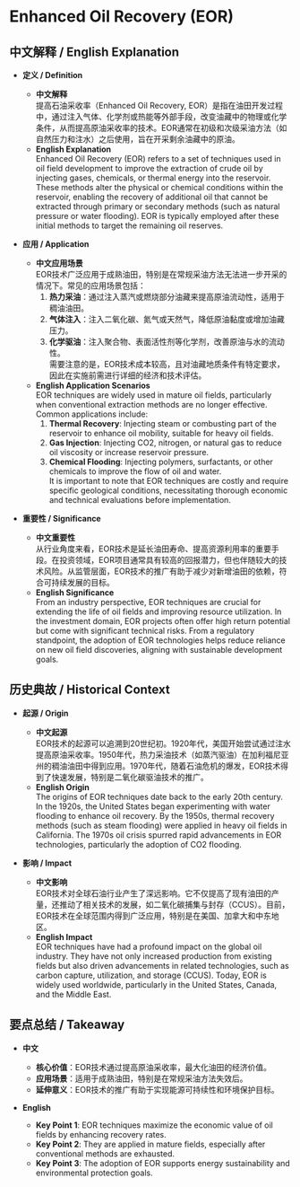 # Enhanced Oil Recovery (EOR)

## 中文解释 / English Explanation

* **定义 / Definition**  
  - **中文解释**  
    提高石油采收率（Enhanced Oil Recovery, EOR）是指在油田开发过程中，通过注入气体、化学剂或热能等外部手段，改变油藏中的物理或化学条件，从而提高原油采收率的技术。EOR通常在初级和次级采油方法（如自然压力和注水）之后使用，旨在开采剩余油藏中的原油。  
  - **English Explanation**  
    Enhanced Oil Recovery (EOR) refers to a set of techniques used in oil field development to improve the extraction of crude oil by injecting gases, chemicals, or thermal energy into the reservoir. These methods alter the physical or chemical conditions within the reservoir, enabling the recovery of additional oil that cannot be extracted through primary or secondary methods (such as natural pressure or water flooding). EOR is typically employed after these initial methods to target the remaining oil reserves.

* **应用 / Application**  
  - **中文应用场景**  
    EOR技术广泛应用于成熟油田，特别是在常规采油方法无法进一步开采的情况下。常见的应用场景包括：  
    1. **热力采油**：通过注入蒸汽或燃烧部分油藏来提高原油流动性，适用于稠油油田。  
    2. **气体注入**：注入二氧化碳、氮气或天然气，降低原油黏度或增加油藏压力。  
    3. **化学驱油**：注入聚合物、表面活性剂等化学剂，改善原油与水的流动性。  
    需要注意的是，EOR技术成本较高，且对油藏地质条件有特定要求，因此在实施前需进行详细的经济和技术评估。  
  - **English Application Scenarios**  
    EOR techniques are widely used in mature oil fields, particularly when conventional extraction methods are no longer effective. Common applications include:  
    1. **Thermal Recovery**: Injecting steam or combusting part of the reservoir to enhance oil mobility, suitable for heavy oil fields.  
    2. **Gas Injection**: Injecting CO2, nitrogen, or natural gas to reduce oil viscosity or increase reservoir pressure.  
    3. **Chemical Flooding**: Injecting polymers, surfactants, or other chemicals to improve the flow of oil and water.  
    It is important to note that EOR techniques are costly and require specific geological conditions, necessitating thorough economic and technical evaluations before implementation.

* **重要性 / Significance**  
  - **中文重要性**  
    从行业角度来看，EOR技术是延长油田寿命、提高资源利用率的重要手段。在投资领域，EOR项目通常具有较高的回报潜力，但也伴随较大的技术风险。从监管层面，EOR技术的推广有助于减少对新增油田的依赖，符合可持续发展的目标。  
  - **English Significance**  
    From an industry perspective, EOR techniques are crucial for extending the life of oil fields and improving resource utilization. In the investment domain, EOR projects often offer high return potential but come with significant technical risks. From a regulatory standpoint, the adoption of EOR technologies helps reduce reliance on new oil field discoveries, aligning with sustainable development goals.

## 历史典故 / Historical Context

* **起源 / Origin**  
  - **中文起源**  
    EOR技术的起源可以追溯到20世纪初。1920年代，美国开始尝试通过注水提高原油采收率。1950年代，热力采油技术（如蒸汽驱油）在加利福尼亚州的稠油油田中得到应用。1970年代，随着石油危机的爆发，EOR技术得到了快速发展，特别是二氧化碳驱油技术的推广。  
  - **English Origin**  
    The origins of EOR techniques date back to the early 20th century. In the 1920s, the United States began experimenting with water flooding to enhance oil recovery. By the 1950s, thermal recovery methods (such as steam flooding) were applied in heavy oil fields in California. The 1970s oil crisis spurred rapid advancements in EOR technologies, particularly the adoption of CO2 flooding.

* **影响 / Impact**  
  - **中文影响**  
    EOR技术对全球石油行业产生了深远影响。它不仅提高了现有油田的产量，还推动了相关技术的发展，如二氧化碳捕集与封存（CCUS）。目前，EOR技术在全球范围内得到广泛应用，特别是在美国、加拿大和中东地区。  
  - **English Impact**  
    EOR techniques have had a profound impact on the global oil industry. They have not only increased production from existing fields but also driven advancements in related technologies, such as carbon capture, utilization, and storage (CCUS). Today, EOR is widely used worldwide, particularly in the United States, Canada, and the Middle East.

## 要点总结 / Takeaway

* **中文**  
  - **核心价值**：EOR技术通过提高原油采收率，最大化油田的经济价值。  
  - **应用场景**：适用于成熟油田，特别是在常规采油方法失效后。  
  - **延伸意义**：EOR技术的推广有助于实现能源可持续性和环境保护目标。  

* **English**  
  - **Key Point 1**: EOR techniques maximize the economic value of oil fields by enhancing recovery rates.  
  - **Key Point 2**: They are applied in mature fields, especially after conventional methods are exhausted.  
  - **Key Point 3**: The adoption of EOR supports energy sustainability and environmental protection goals.